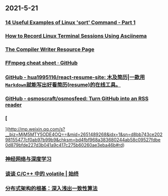 
## 2021-5-21

### [14 Useful Examples of Linux 'sort' Command - Part 1](https://www.tecmint.com/sort-command-linux/)

### [How to Record Linux Terminal Sessions Using Asciinema](https://www.linuxshelltips.com/asciinema-record-linux-terminal-session/)

### [The Compiler Writer Resource Page](https://c9x.me/compile/bib/)

### [FFmpeg cheat sheet · GitHub](https://gist.github.com/steven2358/ba153c642fe2bb1e47485962df07c730)

### [GitHub - hua1995116/react-resume-site: 木及简历|一款用 `Markdown`就能写出好看简历(resume)的在线工具。](https://github.com/hua1995116/react-resume-site)

### [GitHub - osmoscraft/osmosfeed: Turn GitHub into an RSS reader](https://github.com/osmoscraft/osmosfeed)

### [
](http://mp.weixin.qq.com/s?__biz=MjM5MTY5ODE4OQ==&mid=2651489268&idx=1&sn=d8bb743ce20298155477cf0ab97b99b9&chksm=bd4fbf968a383680244ab58c09527fdbe0d879bfde227d3b041a9c417c275b60260ae3eba46b#rd)

### [神经网络与深度学习](https://nndl.github.io/)

### [谈谈 C/C++ 中的 volatile | 始终](https://liam.page/2018/01/18/volatile-in-C-and-Cpp/index.html)

### [分布式架构的根基：深入浅出一致性算法](https://xie.infoq.cn/article/ee0888c11bed54a8529b15f63)